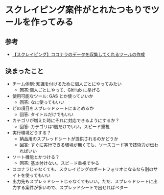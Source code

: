 # スクレイピング案件がとれたつもりでツールを作ってみる
## 参考
- [【スクレイピング】ココナラのデータを収集してくれるツールの作成](https://crowdworks.jp/public/jobs/10777701)
## 決まったこと
- チーム体制: 知識を付けるために個人ごとにやってみたい
   - 回答:個人ごとにやって、GItHub に挙げる
- 使用可能なツール: GAS とか使っていいか
   - 回答: なに使ってもいい
- どの項目をスプレッドシートにまとめるか
   - 回答: タイトルだけでもいい
- カテゴリが増えた時にそれに対応できるようにするか？
   - 回答: カテゴリは1個だけでいい。スピード重視
- 実行環境どうする？
   - 納品用のスプレッドシートが提供されるのかどうか
   - 回答: すぐに実行できる環境が無くても、ソースコード等で技術力が伝わればいい
- ソート機能とかつける？
   - 回答: 基本付けない。スピード重視でやる
- ココナラじゃなくても、スクレイピングのポートフォリオになるなら別のサイトを使ってもいい
- 出力先もスプレッドシートじゃなくてもいい。ただ、スプレッドシートに出力する案件が多いので、スプレッドシートで出せればベター
